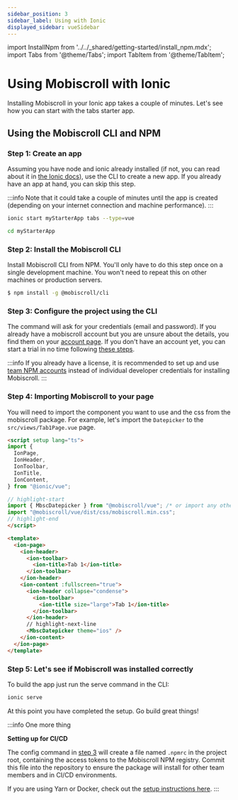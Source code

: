 ```yaml
---
sidebar_position: 3
sidebar_label: Using with Ionic
displayed_sidebar: vueSidebar
---
```


import InstallNpm from '../../_shared/getting-started/install_npm.mdx';
import Tabs from '@theme/Tabs';
import TabItem from '@theme/TabItem';

# Using Mobiscroll with Ionic

Installing Mobiscroll in your Ionic app takes a couple of minutes. Let's see how you can start with the tabs starter app.


## Using the Mobiscroll CLI and NPM

### Step 1: Create an app

Assuming you have node and ionic already installed (if not, you can read about it in [the Ionic docs](https://ionicframework.com/#cli)), use the CLI to create a new app.
If you already have an app at hand, you can skip this step.

:::info
Note that it could take a couple of minutes until the app is created (depending on your internet connection and machine performance).
:::

```bash
ionic start myStarterApp tabs --type=vue
```
```bash
cd myStarterApp
```

### Step 2: Install the Mobiscroll CLI

Install Mobiscroll CLI from NPM. You'll only have to do this step once on a single development machine. You won't need to repeat this on other machines or production servers.

```bash
$ npm install -g @mobiscroll/cli
```

### Step 3: Configure the project using the CLI

<InstallNpm framework="ionic" />

The command will ask for your credentials (email and password). If you already have a mobiscroll account but you are unsure about the details, you find them on your [account page](https://mobiscroll.com/account). If you don't have an account yet, you can start a trial in no time following [these steps](./installation.md#starting-with-the-trial).

:::info
If you already have a license, it is recommended to set up and use [team NPM accounts](http://help.mobiscroll.com/en/articles/8095168-team-npm-accounts) instead of individual developer credentials for installing Mobiscroll.
:::

### Step 4: Importing Mobiscroll to your page

You will need to import the component you want to use and the css from the mobiscroll package. For example, let's import the `Datepicker` to the `src/views/Tab1Page.vue` page.

```html title="src/views/Tab1Page.vue"
<script setup lang="ts">
import {
  IonPage,
  IonHeader,
  IonToolbar,
  IonTitle,
  IonContent,
} from "@ionic/vue";

// highlight-start
import { MbscDatepicker } from "@mobiscroll/vue"; /* or import any other component */
import "@mobiscroll/vue/dist/css/mobiscroll.min.css";
// highlight-end
</script>

<template>
  <ion-page>
    <ion-header>
      <ion-toolbar>
        <ion-title>Tab 1</ion-title>
      </ion-toolbar>
    </ion-header>
    <ion-content :fullscreen="true">
      <ion-header collapse="condense">
        <ion-toolbar>
          <ion-title size="large">Tab 1</ion-title>
        </ion-toolbar>
      </ion-header>
      // highlight-next-line
      <MbscDatepicker theme="ios" />
    </ion-content>
  </ion-page>
</template>
```

### Step 5: Let's see if Mobiscroll was installed correctly

To build the app just run the serve command in the CLI:

```bash
ionic serve
```

At this point you have completed the setup. Go build great things!

:::info One more thing

**Setting up for CI/CD**

The config command in [step 3](#step-3-configure-the-project-using-the-cli) will create a file named `.npmrc` in the project root, containing the access tokens to the Mobiscroll NPM registry. Commit this file into the repository to ensure the package will install for other team members and in CI/CD environments.

If you are using Yarn or Docker, check out the [setup instructions here](./installation.md#setting-up-for-cicd).
:::